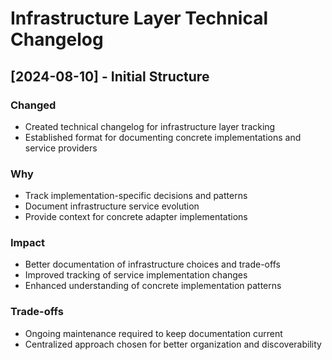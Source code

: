 # Infrastructure Layer Technical Changelog

## [2024-08-10] - Initial Structure

### Changed
- Created technical changelog for infrastructure layer tracking
- Established format for documenting concrete implementations and service providers

### Why
- Track implementation-specific decisions and patterns
- Document infrastructure service evolution
- Provide context for concrete adapter implementations

### Impact
- Better documentation of infrastructure choices and trade-offs
- Improved tracking of service implementation changes
- Enhanced understanding of concrete implementation patterns

### Trade-offs
- Ongoing maintenance required to keep documentation current
- Centralized approach chosen for better organization and discoverability